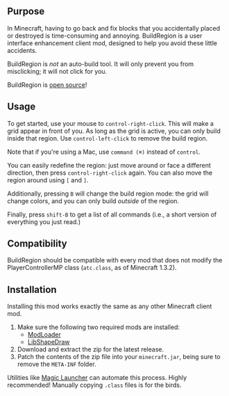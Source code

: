 ## Purpose

In Minecraft, having to go back and fix blocks that you accidentally placed or
destroyed is time-consuming and annoying. BuildRegion is a user interface
enhancement client mod, designed to help you avoid these little accidents.

BuildRegion is *not* an auto-build tool. It will only prevent you from
misclicking; it will not click for you.

BuildRegion is [open source](https://github.com/bencvt/BuildRegion)!

## Usage

To get started, use your mouse to `control-right-click`. This will make a grid
appear in front of you. As long as the grid is active, you can only build inside
that region. Use `control-left-click` to remove the build region.

Note that if you're using a Mac, use `command (⌘)` instead of `control`.

You can easily redefine the region: just move around or face a different
direction, then press `control-right-click` again. You can also move the region
around using `[` and `]`.

Additionally, pressing `B` will change the build region mode: the grid will
change colors, and you can only build *outside* of the region.

Finally, press `shift-B` to get a list of all commands (i.e., a short version
of everything you just read.)

## Compatibility

BuildRegion should be compatible with every mod that does not modify the
PlayerControllerMP class (`atc.class`, as of Minecraft 1.3.2).

## Installation

Installing this mod works exactly the same as any other Minecraft client mod.

1.  Make sure the following two required mods are installed:
    + [ModLoader](http://www.minecraftforum.net/topic/75440-modloader/)
    + [LibShapeDraw](http://www.minecraftforum.net/topic/1458931-libshapedraw/)
2.  Download and extract the zip for the latest release.
3.  Patch the contents of the zip file into your `minecraft.jar`, being sure to
    remove the `META-INF` folder.

Utilities like [Magic Launcher](http://www.minecraftforum.net/topic/939149-/)
can automate this process. Highly recommended! Manually copying `.class` files
is for the birds.

